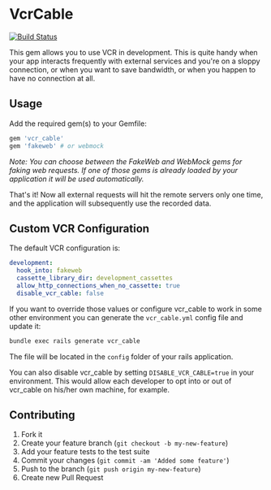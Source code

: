 # VcrCable

[![Build Status](https://secure.travis-ci.org/spaghetticode/vcr_cable.png)](http://travis-ci.org/spaghetticode/vcr_cable)

This gem allows you to use VCR in development. This is quite handy when your app
interacts frequently with external services and you're on a sloppy connection,
or when you want to save bandwidth, or when you happen to have no connection
at all.


## Usage

Add the required gem(s) to your Gemfile:

```ruby
gem 'vcr_cable'
gem 'fakeweb' # or webmock
```

*Note: You can choose between the FakeWeb and WebMock gems for faking web requests. If one of those gems is already loaded by your application it will be used automatically.*

That's it! Now all external requests will hit the remote servers only one time, and the application will subsequently use the recorded data.

## Custom VCR Configuration

The default VCR configuration is:

```yaml
development:
  hook_into: fakeweb
  cassette_library_dir: development_cassettes
  allow_http_connections_when_no_cassette: true
  disable_vcr_cable: false
```

If you want to override those values or configure vcr_cable to work in some
other environment you can generate the `vcr_cable.yml` config file and update it:

```bash
bundle exec rails generate vcr_cable
```

The file will be located in the ```config``` folder of your rails application.

You can also disable vcr_cable by setting `DISABLE_VCR_CABLE=true` in your environment. This would allow each developer to opt into or out of vcr_cable on his/her own machine, for example.

## Contributing

1. Fork it
2. Create your feature branch (`git checkout -b my-new-feature`)
3. Add your feature tests to the test suite
4. Commit your changes (`git commit -am 'Added some feature'`)
5. Push to the branch (`git push origin my-new-feature`)
6. Create new Pull Request
